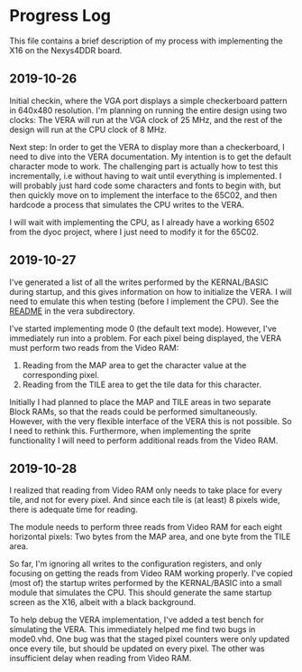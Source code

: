 # Progress Log

This file contains a brief description of my process with implementing the X16
on the Nexys4DDR board.

## 2019-10-26
Initial checkin, where the VGA port displays a simple checkerboard pattern in
640x480 resolution.  I'm planning on running the entire design using two
clocks: The VERA will run at the VGA clock of 25 MHz, and the rest of the
design will run at the CPU clock of 8 MHz.

Next step: In order to get the VERA to display more than a checkerboard, I need
to dive into the VERA documentation. My intention is to get the default
character mode to work. The challenging part is actually how to test this
incrementally, i.e without having to wait until everything is implemented. I
will probably just hard code some characters and fonts to begin with, but then
quickly move on to implement the interface to the 65C02, and then hardcode a
process that simulates the CPU writes to the VERA.

I will wait with implementing the CPU, as I already have a working 6502 from
the dyoc project, where I just need to modify it for the 65C02.

## 2019-10-27
I've generated a list of all the writes performed by the KERNAL/BASIC during
startup, and this gives information on how to initialize the VERA. I will need
to emulate this when testing (before I implement the CPU). See the
[README](fpga/vera/README.md) in the vera subdirectory.

I've started implementing mode 0 (the default text mode). However, I've
immediately run into a problem. For each pixel being displayed, the VERA must
perform two reads from the Video RAM:
1. Reading from the MAP area to get the character value at the corresponding pixel.
2. Reading from the TILE area to get the tile data for this character.

Initially I had planned to place the MAP and TILE areas in two separate Block
RAMs, so that the reads could be performed simultaneously. However, with the
very flexible interface of the VERA this is not possible. So I need to rethink
this.  Furthermore, when implementing the sprite functionality I will need to
perform additional reads from the Video RAM.

## 2019-10-28
I realized that reading from Video RAM only needs to take place for every tile,
and not for every pixel. And since each tile is (at least) 8 pixels wide, there
is adequate time for reading.

The module needs to perform three reads from Video RAM for each eight
horizontal pixels: Two bytes from the MAP area, and one byte from the TILE
area.

So far, I'm ignoring all writes to the configuration registers, and only
focusing on getting the reads from Video RAM working properly. I've copied
(most of) the startup writes performed by the KERNAL/BASIC into a small module
that simulates the CPU. This should generate the same startup screen as the
X16, albeit with a black background.

To help debug the VERA implementation, I've added a test bench for simulating
the VERA. This immediately helped me find two bugs in mode0.vhd. One bug was
that the staged pixel counters were only updated once every tile, but should be
updated on every pixel. The other was insufficient delay when reading from
Video RAM.

